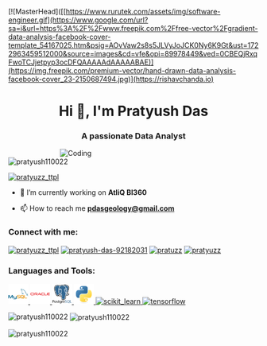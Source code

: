 [![MasterHead]([[https://www.rurutek.com/assets/img/software-engineer.gif](https://www.google.com/url?sa=i&url=https%3A%2F%2Fwww.freepik.com%2Ffree-vector%2Fgradient-data-analysis-facebook-cover-template_54167025.htm&psig=AOvVaw2s8s5JLVyJoJCK0Ny6K9Gt&ust=1722963459512000&source=images&cd=vfe&opi=89978449&ved=0CBEQjRxqFwoTCJjetpyp3ocDFQAAAAAdAAAAABAE)](https://img.freepik.com/premium-vector/hand-drawn-data-analysis-facebook-cover_23-2150687494.jpg)](https://rishavchanda.io)
<h1 align="center">Hi 👋, I'm Pratyush Das</h1>
<h3 align="center">A passionate Data Analyst</h3>
<img align="right" alt="Coding" width="400" src="[https://i.pinimg.com/originals/fc/71/63/fc71635c7f1b09ed30413f59bb749582.gif">

<p align="left"> <img src="https://komarev.com/ghpvc/?username=pratyush110022&label=Profile%20views&color=0e75b6&style=flat" alt="pratyush110022" /> </p>

<p align="left"> <a href="https://twitter.com/pratyuzz_ttpl" target="blank"><img src="https://img.shields.io/twitter/follow/pratyuzz_ttpl?logo=twitter&style=for-the-badge" alt="pratyuzz_ttpl" /></a> </p>

- 🔭 I’m currently working on **AtliQ BI360**

- 📫 How to reach me **pdasgeology@gmail.com**

<h3 align="left">Connect with me:</h3>
<p align="left">
<a href="https://twitter.com/pratyuzz_ttpl" target="blank"><img align="center" src="https://raw.githubusercontent.com/rahuldkjain/github-profile-readme-generator/master/src/images/icons/Social/twitter.svg" alt="pratyuzz_ttpl" height="30" width="40" /></a>
<a href="https://linkedin.com/in/pratyush-das-92182031" target="blank"><img align="center" src="https://raw.githubusercontent.com/rahuldkjain/github-profile-readme-generator/master/src/images/icons/Social/linked-in-alt.svg" alt="pratyush-das-92182031" height="30" width="40" /></a>
<a href="https://fb.com/pratuzz" target="blank"><img align="center" src="https://raw.githubusercontent.com/rahuldkjain/github-profile-readme-generator/master/src/images/icons/Social/facebook.svg" alt="pratuzz" height="30" width="40" /></a>
<a href="https://instagram.com/pratyuzz" target="blank"><img align="center" src="https://raw.githubusercontent.com/rahuldkjain/github-profile-readme-generator/master/src/images/icons/Social/instagram.svg" alt="pratyuzz" height="30" width="40" /></a>
</p>

<h3 align="left">Languages and Tools:</h3>
<p align="left"> <a href="https://www.mysql.com/" target="_blank" rel="noreferrer"> <img src="https://raw.githubusercontent.com/devicons/devicon/master/icons/mysql/mysql-original-wordmark.svg" alt="mysql" width="40" height="40"/> </a> <a href="https://www.oracle.com/" target="_blank" rel="noreferrer"> <img src="https://raw.githubusercontent.com/devicons/devicon/master/icons/oracle/oracle-original.svg" alt="oracle" width="40" height="40"/> </a> <a href="https://www.postgresql.org" target="_blank" rel="noreferrer"> <img src="https://raw.githubusercontent.com/devicons/devicon/master/icons/postgresql/postgresql-original-wordmark.svg" alt="postgresql" width="40" height="40"/> </a> <a href="https://www.python.org" target="_blank" rel="noreferrer"> <img src="https://raw.githubusercontent.com/devicons/devicon/master/icons/python/python-original.svg" alt="python" width="40" height="40"/> </a> <a href="https://scikit-learn.org/" target="_blank" rel="noreferrer"> <img src="https://upload.wikimedia.org/wikipedia/commons/0/05/Scikit_learn_logo_small.svg" alt="scikit_learn" width="40" height="40"/> </a> <a href="https://www.tensorflow.org" target="_blank" rel="noreferrer"> <img src="https://www.vectorlogo.zone/logos/tensorflow/tensorflow-icon.svg" alt="tensorflow" width="40" height="40"/> </a> </p>

<p><img align="left" src="https://github-readme-stats.vercel.app/api/top-langs?username=pratyush110022&show_icons=true&locale=en&layout=compact" alt="pratyush110022" /></p>

<p>&nbsp;<img align="center" src="https://github-readme-stats.vercel.app/api?username=pratyush110022&show_icons=true&locale=en" alt="pratyush110022" /></p>

<p><img align="center" src="https://github-readme-streak-stats.herokuapp.com/?user=pratyush110022&" alt="pratyush110022" /></p>

